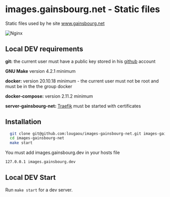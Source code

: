# images.gainsbourg.net - Static files

Static files used by he site www.gainsbourg.net

![Nginx](https://img.shields.io/badge/Ngnix-v1.23.1-blue.svg)

## Local DEV requirements

**git:** the current user must have a public key stored in his [github](https://github.com/settings/keys) account

**GNU Make** version 4.2.1 minimum

**docker:** version 20.10.18 minimum - the current user must not be root and must be in the the group docker

**docker-compose:** version 2.11.2 minimum

**server-gainsbourg-net:** [Traefik](https://github.com/lougaou/server-gainsbourg-net) must be started with certificates

## Installation

```bash
  git clone git@github.com:lougaou/images-gainsbourg-net.git images-gainsbourg-net
  cd images-gainsbourg-net
  make start
```

You must add images.gainsbourg.dev in your hosts file

```bash
127.0.0.1 images.gainsbourg.dev
```

## Local DEV Start

Run `make start` for a dev server.
